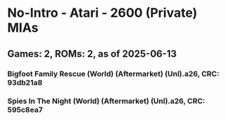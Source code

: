 # No-Intro - Atari - 2600 (Private) MIAs
## Games: 2, ROMs: 2, as of 2025-06-13

### Bigfoot Family Rescue (World) (Aftermarket) (Unl).a26, CRC: 93db21a8
### Spies In The Night (World) (Aftermarket) (Unl).a26, CRC: 595c8ea7

